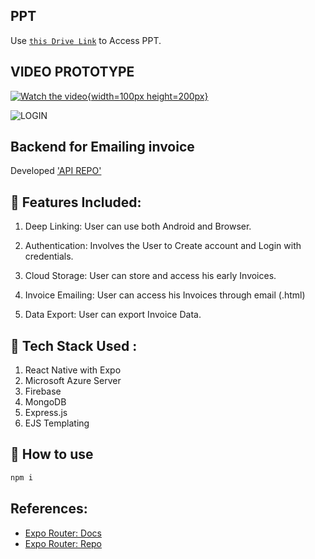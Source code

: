 


## PPT  
Use [`this Drive Link`](https://drive.google.com/file/d/1zKkSb_6k838HNg-Fdw2KbmkQokPiGiVu/view?usp=sharing) to Access  PPT.

## VIDEO PROTOTYPE
[![Watch the video](https://github.com/JatSh1804/Invoice-SIH/blob/main/components/login.png?raw=true){width=100px height=200px}](https://youtu.be/vt5fpE0bzSY)

![LOGIN ](https://github.com/JatSh1804/Invoice-SIH/blob/main/components/invoice_logo.png?raw=true)


## Backend for Emailing invoice
Developed ['API REPO'](https://github.com/rahul-singh01/invoice_generator_backend_SIH) 



## 📝 Features Included:
1. Deep Linking: User can use both Android and Browser.

2. Authentication: Involves the User to Create account and Login with credentials.

3. Cloud Storage:  User can store and access his early Invoices.

4. Invoice Emailing: User can access his Invoices through email (.html)

5. Data Export: User can export Invoice Data.


## 📝 Tech Stack Used :
1. React Native with Expo
2. Microsoft Azure Server 
3. Firebase
4. MongoDB
5. Express.js
6. EJS Templating

## 🚀 How to use
```sh
npm i 
```



## References:

- [Expo Router: Docs](https://expo.github.io/router)
- [Expo Router: Repo](https://github.com/expo/router)
